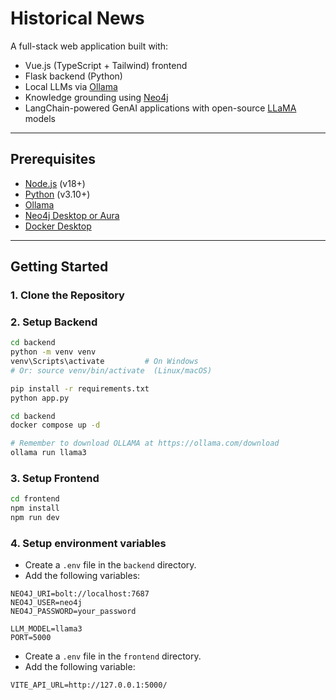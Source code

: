 # Historical News

A full-stack web application built with:

- Vue.js (TypeScript + Tailwind) frontend
- Flask backend (Python)
- Local LLMs via [Ollama](https://ollama.com/)
- Knowledge grounding using [Neo4j](https://neo4j.com/)
- LangChain-powered GenAI applications with open-source [LLaMA](https://ollama.com/library/llama3) models

---

## Prerequisites

- [Node.js](https://nodejs.org/) (v18+)
- [Python](https://www.python.org/downloads/) (v3.10+)
- [Ollama](https://ollama.com/download)
- [Neo4j Desktop or Aura](https://neo4j.com/)
- [Docker Desktop](https://www.docker.com/products/docker-desktop)

---

## Getting Started

### 1. Clone the Repository
### 2. Setup Backend

```bash
cd backend
python -m venv venv
venv\Scripts\activate         # On Windows
# Or: source venv/bin/activate  (Linux/macOS)

pip install -r requirements.txt
python app.py
```

```bash
cd backend
docker compose up -d
```

```bash
# Remember to download OLLAMA at https://ollama.com/download 
ollama run llama3
```
### 3. Setup Frontend 
```bash
cd frontend
npm install
npm run dev
```
### 4. Setup environment variables
- Create a `.env` file in the `backend` directory.
- Add the following variables:

```env
NEO4J_URI=bolt://localhost:7687
NEO4J_USER=neo4j
NEO4J_PASSWORD=your_password

LLM_MODEL=llama3
PORT=5000
``` 

- Create a `.env` file in the `frontend` directory.
- Add the following variable:

```env
VITE_API_URL=http://127.0.0.1:5000/
``` 